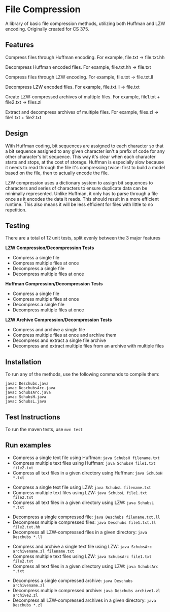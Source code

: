 # File Compression

A library of basic file compression methods, utilizing both Huffman and LZW encoding. Originally created for CS 375.


## Features

Compress files through Huffman encoding. For example, file.txt -> file.txt.hh

Decompress Huffman encoded files. For example, file.txt.hh -> file.txt

Compress files through LZW encoding. For example, file.txt -> file.txt.ll

Decompress LZW encoded files. For example, file.txt.ll -> file.txt

Create LZW-compressed archives of multiple files. For example, file1.txt + file2.txt -> files.zl

Extract and decompress archives of multiple files. For example, files.zl -> file1.txt + file2.txt

## Design

With Huffman coding, bit sequences are assigned to each character so that a bit sequence assigned to any given character isn't a prefix of code for any other character's bit sequence. This way it's clear when each character starts and stops, at the cost of storage. Huffman is especially slow because it needs to read through the file it's compressing twice: first to build a model based on the file, then to actually encode the file.

LZW compression uses a dictionary system to assign bit sequences to characters and series of characters to ensure duplicate data can be minimally represented. Unlike Huffman, it only has to parse through a file once as it encodes the data it reads. This should result in a more efficient runtime. This also means it will be less efficient for files with little to no repetition.

## Testing

There are a total of 12 unit tests, split evenly between the 3 major features 

**LZW Compression/Decompression Tests**
- Compress a single file
- Compress multiple files at once
- Decompress a single file
- Decompress multiple files at once

**Huffman Compression/Decompression Tests**
- Compress a single file
- Compress multiple files at once
- Decompress a single file
- Decompress multiple files at once

**LZW Archive Compression/Decompression Tests**
- Compress and archive a single file
- Compress multiple files at once and archive them
- Decompress and extract a single file archive
- Decompress and extract multiple files from an archive with multiple files

## Installation

To run any of the methods, use the following commands to compile them:

```
javac Deschubs.java
javac DeschubsArc.java
javac SchubsArc.java
javac SchubsH.java
javac SchubsL.java
```

## Test Instructions

To run the maven tests, use ```mvn test```

## Run examples

- Compress a single text file using Huffman: ```java SchubsH filename.txt```
- Compress multiple text files using Huffman: ```java SchubsH file1.txt file2.txt```
- Compress all text files in a given directory using Huffman: ```java SchubsH *.txt```


* Compress a single text file using LZW: ```java SchubsL filename.txt```
* Compress multiple text files using LZW: ```java SchubsL file1.txt file2.txt```
* Compress all text files in a given directory using LZW: ```java SchubsL *.txt```


- Decompress a single compressed file: ```java Deschubs filename.txt.ll```
- Decompress multiple compressed files: ```java Deschubs file1.txt.ll file2.txt.hh```
- Decompress all LZW-compressed files in a given directory: ```java Deschubs *.ll```


* Compress and archive a single text file using LZW: ```java SchubsArc archivename.zl filename.txt```
* Compress multiple text files using LZW: ```java SchubsArc file1.txt file2.txt```
* Compress all text files in a given directory using LZW: ```java SchubsArc *.txt```


- Decompress a single compressed archive: ```java Deschubs archivename.zl```
- Decompress multiple compressed archive: ```java Deschubs archive1.zl archive2.zl```
- Decompress all LZW-compressed archives in a given directory: ```java Deschubs *.zl```
